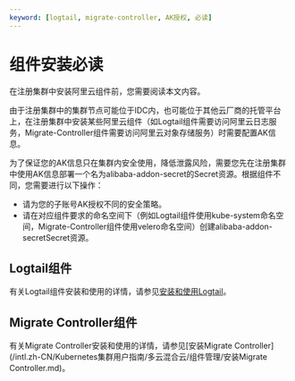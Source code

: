 ```yaml
---
keyword: [logtail, migrate-controller, AK授权, 必读]
---
```


# 组件安装必读

在注册集群中安装阿里云组件前，您需要阅读本文内容。

由于注册集群中的集群节点可能位于IDC内，也可能位于其他云厂商的托管平台上，在注册集群中安装某些阿里云组件（如Logtail组件需要访问阿里云日志服务，Migrate-Controller组件需要访问阿里云对象存储服务）时需要配置AK信息。

为了保证您的AK信息只在集群内安全使用，降低泄露风险，需要您先在注册集群中使用AK信息部署一个名为alibaba-addon-secret的Secret资源。根据组件不同，您需要进行以下操作：

-   请为您的子账号AK授权不同的安全策略。
-   请在对应组件要求的命名空间下（例如Logtail组件使用kube-system命名空间，Migrate-Controller组件使用velero命名空间）创建alibaba-addon-secretSecret资源。

## Logtail组件

有关Logtail组件安装和使用的详情，请参见[安装和使用Logtail](/intl.zh-CN/Kubernetes集群用户指南/多云混合云/弹性节点池/安装和使用Logtail.md)。

## Migrate Controller组件

有关Migrate Controller安装和使用的详情，请参见[安装Migrate Controller](/intl.zh-CN/Kubernetes集群用户指南/多云混合云/组件管理/安装Migrate Controller.md)。

